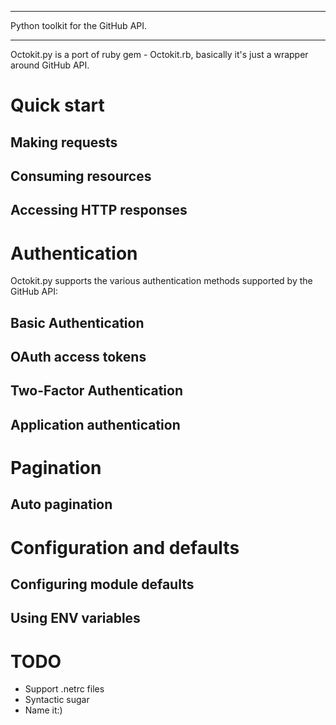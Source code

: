 **********************************************
Python toolkit for the GitHub API.
**********************************************

Octokit.py is a port of ruby gem - Octokit.rb, basically it's just a wrapper around GitHub API.



Quick start
===========

Making requests
---------------

Consuming resources
-------------------

Accessing HTTP responses
------------------------



Authentication
==============

Octokit.py supports the various authentication methods supported by the GitHub API:

Basic Authentication
--------------------

OAuth access tokens
-------------------

Two-Factor Authentication
-------------------------

Application authentication
--------------------------



Pagination
==========

Auto pagination
---------------



Configuration and defaults
==========================

Configuring module defaults
---------------------------

Using ENV variables
-------------------


TODO
====

- Support .netrc files
- Syntactic sugar
- Name it:)





